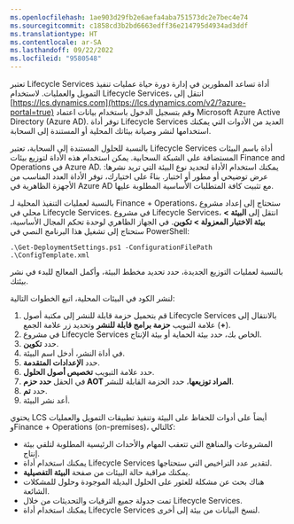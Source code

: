```yaml
---
ms.openlocfilehash: 1ae903d29fb2e6aefa4aba751573dc2e7bec4e74
ms.sourcegitcommit: c1858cd3b2bd6663edff36e214795d4934ad3ddf
ms.translationtype: HT
ms.contentlocale: ar-SA
ms.lasthandoff: 09/22/2022
ms.locfileid: "9580548"
---
```

تعتبر Lifecycle Services أداة تساعد المطورين في إدارة دورة حياة عمليات تنفيذ التمويل والعمليات. لاستخدام Lifecycle Services، انتقل إلى [https://lcs.dynamics.com](https://lcs.dynamics.com/v2/?azure-portal=true) وقم بتسجيل الدخول باستخدام بيانات اعتماد Microsoft Azure Active Directory (Azure AD). توفر أداة Lifecycle Services العديد من الأدوات التي يمكنك استخدامها لنشر وصيانة بيئاتك المحلية أو المستندة إلى السحابة. 

بالنسبة للحلول المستندة إلى السحابة، تعتبر Lifecycle Services أداة باسم البيئات المستضافة على الشبكة السحابية. يمكن استخدام هذه الأداة لتوزيع بيئات Finance and Operations في Azure AD. يمكنك استخدام الأداة لتحديد نوع البيئة التي تريد نشرها: عرض توضيحي أو مطور أو اختبار. بناءً على اختيارك، توفر الأداة العدد المناسب من الأجهزة الظاهرية في Azure AD مع تثبيت كافة المتطلبات الأساسية المطلوبة عليها.

بالنسبة لعمليات التنفيذ المحلية لـ Finance + Operations، ستحتاج إلى إعداد مشروع محلي في Lifecycle Services. في مشروع Lifecycle Services، انتقل إلى **البيئة > ‏‫بيئة الاختبار المعزولة‬ > تكوين**. في الجهاز الظاهري لوحدة تحكم المجال الأساسية، ستحتاج إلى تشغيل هذا البرنامج النصي في PowerShell: 

`.\Get-DeploymentSettings.ps1 -ConfigurationFilePath
.\ConfigTemplate.xml` 

بالنسبة لعمليات التوزيع الجديدة، حدد تحديد مخطط البيئة، وأكمل المعالج للبدء في نشر بيئتك.

لنشر الكود في البيئات المحلية، اتبع الخطوات التالية:

1.  قم بتحميل حزمة قابلة للنشر إلى مكتبة أصول Lifecycle Services بالانتقال إلى علامة التبويب **حزمة برامج قابلة للنشر** وتحديد زر علامة الجمع (**+**).
2.  في مشروع Lifecycle Services الخاص بك، حدد بيئة الحماية أو بيئة الإنتاج.
3.  حدد **تكوين**.
4.  في أداة النشر، أدخل اسم البيئة.
5.  حدد **الإعدادات المتقدمة**.
6.  حدد علامة التبويب **تخصيص أصول الحلول**.
7.  في الحقل **حدد حزم AOT المراد توزيعها**، حدد الحزمة القابلة للنشر.
8.  حدد **تم**.
9.  أعد نشر البيئة.

يحتوي LCS أيضاً على أدوات للحفاظ على البيئة وتنفيذ تطبيقات التمويل والعمليات وFinance + Operations (on-premises)، كالتالي:

-   المشروعات والمناهج التي تتعقب المهام والأحداث الرئيسية المطلوبة لتلقي بيئة إنتاج.
-   يمكنك استخدام أداة Lifecycle Services لتقدير عدد التراخيص التي ستحتاجها.
-   يمكنك مراقبة حالة البيئات من صفحة **البيئة التفصيلية**.
-   هناك بحث عن مشكلة للعثور على الحلول البديلة الموجودة وحلول للمشكلات الشائعة.
-   تمت جدولة جميع الترقيات والتحديثات من خلال Lifecycle Services.
-   يمكنك استخدام أداة Lifecycle Services لنسخ البيانات من بيئة إلى أخرى.
